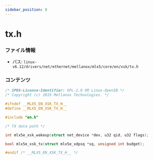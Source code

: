 ```yaml
---
sidebar_position: 8
---
```

# tx.h

### ファイル情報

- パス: `linux-v6.12/drivers/net/ethernet/mellanox/mlx5/core/en/xsk/tx.h`

### コンテンツ

```h
/* SPDX-License-Identifier: GPL-2.0 OR Linux-OpenIB */
/* Copyright (c) 2019 Mellanox Technologies. */

#ifndef __MLX5_EN_XSK_TX_H__
#define __MLX5_EN_XSK_TX_H__

#include "en.h"

/* TX data path */

int mlx5e_xsk_wakeup(struct net_device *dev, u32 qid, u32 flags);

bool mlx5e_xsk_tx(struct mlx5e_xdpsq *sq, unsigned int budget);

#endif /* __MLX5_EN_XSK_TX_H__ */

```
